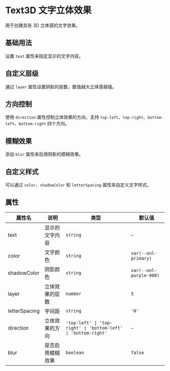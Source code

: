 # Text3D 文字立体效果

用于创建具有 3D 立体感的文字效果。

## 基础用法

设置 `text` 属性来指定显示的文字内容。

<demo vue="../demo/text3d/basic.vue" github="https://github.com/Onion-L/onionl-ui/tree/main/packages/components/text3d" />

## 自定义层级

通过 `layer` 属性设置阴影的层数，数值越大立体感越强。

<demo vue="../demo/text3d/layer.vue" github="https://github.com/Onion-L/onionl-ui/tree/main/packages/components/text3d" />

## 方向控制

使用 `direction` 属性控制立体效果的方向，支持 `top-left`、`top-right`、`bottom-left`、`bottom-right` 四个方向。

<demo vue="../demo/text3d/direction.vue" github="https://github.com/Onion-L/onionl-ui/tree/main/packages/components/text3d" />

## 模糊效果

添加 `blur` 属性来启用阴影的模糊效果。

<demo vue="../demo/text3d/blur.vue" github="https://github.com/Onion-L/onionl-ui/tree/main/packages/components/text3d" />

## 自定义样式

可以通过 `color`、`shadowColor` 和 `letterSpacing` 属性来自定义文字样式。

<demo vue="../demo/text3d/style.vue" github="https://github.com/Onion-L/onionl-ui/tree/main/packages/components/text3d" />

## 属性

| 属性名 | 说明 | 类型 | 默认值                |
|--------|------|------|---------------------------|
| text | 显示的文字内容 | `string` | `—`                   |
| color | 文字颜色 | `string` | `var(--onl-primary)` |
| shadowColor | 阴影颜色 | `string` | `var(--onl-purple-900)` |
| layer | 立体效果的层数 | `number` | `5`                  |
| letterSpacing | 字间距 | `string` | `'0'`                |
| direction | 立体效果的方向 | `'top-left' \| 'top-right' \| 'bottom-left' \| 'bottom-right'` | `—`                   |
| blur | 是否启用模糊效果 | `boolean` | `false`              |
